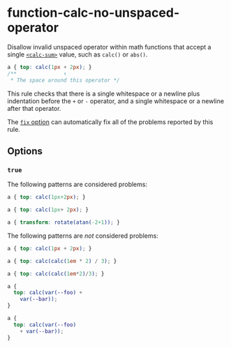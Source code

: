 # function-calc-no-unspaced-operator

Disallow invalid unspaced operator within math functions that accept a single [`<calc-sum>`](https://www.w3.org/TR/css-values-4/#typedef-calc-sum) value, such as `calc()` or `abs()`.

<!-- prettier-ignore -->
```css
a { top: calc(1px + 2px); }
/**               ↑
 * The space around this operator */
```

This rule checks that there is a single whitespace or a newline plus indentation before the `+` or `-` operator, and a single whitespace or a newline after that operator.

The [`fix` option](../../../docs/user-guide/options.md#fix) can automatically fix all of the problems reported by this rule.

## Options

### `true`

The following patterns are considered problems:

<!-- prettier-ignore -->
```css
a { top: calc(1px+2px); }
```

<!-- prettier-ignore -->
```css
a { top: calc(1px+ 2px); }
```

<!-- prettier-ignore -->
```css
a { transform: rotate(atan(-2+1)); }
```

The following patterns are _not_ considered problems:

<!-- prettier-ignore -->
```css
a { top: calc(1px + 2px); }
```

<!-- prettier-ignore -->
```css
a { top: calc(calc(1em * 2) / 3); }
```

<!-- prettier-ignore -->
```css
a { top: calc(calc(1em*2)/3); }
```

<!-- prettier-ignore -->
```css
a {
  top: calc(var(--foo) +
    var(--bar));
}
```

<!-- prettier-ignore -->
```css
a {
  top: calc(var(--foo)
    + var(--bar));
}
```
